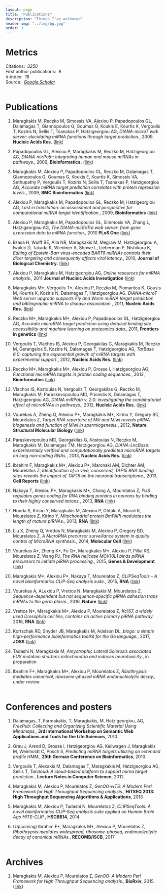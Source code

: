 ```yaml
---
layout: page
title: "Publications"
description: "Things I've authored"
header-img: "../img/bg.jpg"
order: 1
---
```


# Metrics
Citations: &nbsp;*3250*  
First author publications: &nbsp;*9*  
h-index: &nbsp;*18*   
Source: &nbsp;*[Google Scholar](https://scholar.google.com/citations?user=F3yZjVMAAAAJ)*
<br><br>

# Publications
1.  Maragkakis M, Reczko M, Simossis VA, Alexiou P, Papadopoulos GL, Dalamagas
T, Giannopoulos G, Goumas G, Koukis E, Kourtis K, Vergoulis T, Koziris N,
Sellis T, Tsanakas P, Hatzigeorgiou AG, *DIANA-microT web server: elucidating
miRNA functions through target prediction.*, 2009, **Nucleic Acids Res.**
([link](http://nar.oxfordjournals.org/content/37/suppl_2/W273.abstract))

1.  Papadopoulos GL, Alexiou P, Maragkakis M, Reczko M, Hatzigeorgiou AG,
*DIANA-mirPath: Integrating human and mouse miRNAs in pathways.*, 2009,
**Bioinformatics.**
([link](http://bioinformatics.oxfordjournals.org/content/25/15/1991.abstract))

1.  Maragkakis M, Alexiou P, Papadopoulos GL, Reczko M, Dalamagas T,
Giannopoulos G, Goumas G, Koukis E, Kourtis K, Simossis VA, Sethupathy P,
Vergoulis T, Koziris N, Sellis T, Tsanakas P, Hatzigeorgiou AG, *Accurate
miRNA target prediction correlates with protein repression levels.*, 2009, **BMC
Bioinformatics**
([link](http://bmcbioinformatics.biomedcentral.com/articles/10.1186/1471-2105-10-295))

1.  Alexiou P, Maragkakis M, Papadopoulos GL, Reczko M, Hatzigeorgiou AG,
*Lost in translation: an assessment and perspective for computational miRNA
target identification.*, 2009, **Bioinformatics**
([link](http://bioinformatics.oxfordjournals.org/content/25/23/3049.abstract))

1.  Alexiou P, Maragkakis M, Papadopoulos GL, Simmosis VA, Zhang L,
Hatzigeorgiou AG, *The DIANA-mirExTra web server: from gene expression data
to miRNA function.*, 2010 **PLoS One**
([link](http://journals.plos.org/plosone/article?id=10.1371/journal.pone.0009171))

1.  Iizasa H, Wulff BE, Alla NR, Maragkakis M, Megraw M, Hatzigeorgiou A,
Iwakiri D, Takada K, Wiedmer A, Showe L, Lieberman P, Nishikura K, *Editing
of Epstein-Barr virus-encoded BART6 miRNAs controls their dicer targeting and
consequently affects viral latency.*, 2010, **Journal of Biological Chemistry.**
([link](http://www.jbc.org/content/285/43/33358.abstract))

1.  Alexiou P, Maragkakis M, Hatzigeorgiou AG, *Online resources for miRNA
analysis.*, 2011 **Journal of Nucleic Acids Investigation**
([link](http://www.pagepress.org/journals/index.php/jnai/article/view/jnai.2011.e4))

1.  Maragkakis M\*, Vergoulis T\*, Alexiou P, Reczko M, Plomaritou K, Gousis M,
Kourtis K, Koziris N, Dalamagas T, Hatzigeorgiou AG, *DIANA-microT Web server
upgrade supports Fly and Worm miRNA target prediction and bibliographic miRNA
to disease association.*, 2011, **Nucleic Acids Res.**
([link](http://nar.oxfordjournals.org/content/39/suppl_2/W145.abstract))

1.  Reczko M\*, Maragkakis M\*, Alexiou P, Papadopoulos GL, Hatzigeorgiou AG,
*Accurate microRNA target prediction using detailed binding site accessibility
and machine learning on proteomics data.*, 2011, **Frontiers in genetics**
([link](http://journal.frontiersin.org/article/10.3389/fgene.2011.00103/abstract))

1.  Vergoulis T, Vlachos IS, Alexiou P, Georgakilas G, Maragkakis M, Reczko M,
Gerangelos S, Koziris N, Dalamagas T, Hatzigeorgiou AG, *TarBase 6.0:
capturing the exponential growth of miRNA targets with experimental support.*,
 2012, **Nucleic Acids Res.**
([link](http://nar.oxfordjournals.org/content/40/D1/D222.abstract))

1.  Reczko M\*, Maragkakis M\*, Alexiou P, Grosse I, Hatzigeorgiou AG, *Functional
microRNA targets in protein coding sequences.*, 2012, **Bioinformatics**
([link](http://bioinformatics.oxfordjournals.org/content/28/6/771.abstract))

1.  Vlachos IS, Kostoulas N, Vergoulis T, Georgakilas G, Reczko M, Maragkakis
M, Paraskevopoulou MD, Prionidis K, Dalamagas T, Hatzigeorgiou AG, *DIANA
miRPath v. 2.0: investigating the combinatorial effect of microRNAs in
pathways.*, 2012, **Nucleic Acids Res.**
([link](http://nar.oxfordjournals.org/content/40/W1/W498.abstract))

1.  Vourekas A, Zheng Q, Alexiou P\*, Maragkakis M\*, Kirino Y, Gregory BD,
Mourelatos Z, *Target RNA repertoire of Mili and Miwi reveals piRNA
biogenesis and function of Miwi in spermiogenesis.*, 2012, **Nature Structural Molecular Biology**
([link](http://www.nature.com/nsmb/journal/v19/n8/full/nsmb.2347.html))

1.  Paraskevopoulou MD, Georgakilas G, Kostoulas N, Reczko M, Maragkakis M,
Dalamagas TM, Hatzigeorgiou AG, *DIANA-LncBase: experimentally verified and
computationally predicted microRNA targets on long non-coding RNAs.*, 2013,
**Nucleic Acids Res.**
([link](http://nar.oxfordjournals.org/content/41/D1/D239.abstract))

1.  Ibrahim F, Maragkakis M\*, Alexiou P\*, Maronski AM, Dichter AM, Mourelatos Z,
*Identification of in vivo, conserved, TAF15 RNA binding sites reveals the
impact of TAF15 on the neuronal transcriptome.*, 2013, **Cell Reports**
([link](http://www.cell.com/cell-reports/abstract/S2211-1247(13)00028-4))

1.  Nakaya T, Alexiou P\*, Maragkakis M\*, Chang A, Mourelatos Z, *FUS regulates
genes coding for RNA binding proteins in neurons by binding to their highly
conserved introns.*, 2013, **RNA**
([link](http://rnajournal.cshlp.org/content/19/4/498.abstract))

1.  Honda S, Kirino Y, Maragkakis M, Alexiou P, Ohtaki A, Murali R, Mourelatos
Z, Kirino Y, *Mitochondrial protein BmPAPI modulates the length of mature
piRNAs.*, 2013, **RNA**
([link](http://rnajournal.cshlp.org/content/19/10/1405.abstract))

1.  Liu X, Zheng Q, Vrettos N, Maragkakis M, Alexiou P, Gregory BD, Mourelatos
Z, *A MicroRNA precursor surveillance system in quality control of MicroRNA
synthesis.*, 2014, **Molecular Cell**
([link](http://www.cell.com/molecular-cell/abstract/S1097-2765(14)00610-8))

1.  Vourekas A\*, Zheng K\*, Fu Q\*, Maragkakis M\*, Alexiou P, Pillai RS,
Mourelatos Z, Wang PJ, *The RNA helicase MOV10L1 binds piRNA precursors to
initiate piRNA processing.*, 2015, **Genes & Development**
([link](http://genesdev.cshlp.org/content/early/2015/03/10/gad.254631.114))

1.  Maragkakis M\*, Alexiou P\*, Nakaya T, Mourelatos Z, *CLIPSeqTools - A novel
bioinformatics CLIP-Seq analysis suite.*, 2015, **RNA**
([link](http://rnajournal.cshlp.org/content/early/2015/11/17/rna.052167.115))

1.  Vourekas A, ALexiou P, Vrettos N, Maragkakis M, Mourelatos Z,
*Sequence-dependent but not sequence-specific piRNA adhesion traps mRNAs to
the germ plasm.*, 2016, **Nature**
([link](http://www.nature.com/nature/journal/v531/n7594/full/nature17150.html))

1. Vrettos N\*, Maragkakis M\*, Alexiou P, Mourelatos Z, *Kc167, a widely used
Drosophila cell line, contains an active primary piRNA pathway.* 2016, **RNA**
([link](http://rnajournal.cshlp.org/content/early/2016/10/27/rna.059139.116.abstract))

1. Kortschak RD, Snyder JB, Maragkakis M, Adelson DL, *bíogo: a simple
high-performance bioinformatics toolkit for the Go language.*, 2017, **JOSS**
([link](http://joss.theoj.org/papers/10.21105/joss.00167))

1. Tadashi N, Maragkakis M, *Amyotrophic Lateral Sclerosis associated FUS
mutation shortens mitochondria and induces neurotoxicity.*, in preparation

1. Ibrahim F\*, Maragkakis M\*, Alexiou P, Mourelatos Z, *Ribothrypsis
mediates canonical, ribosome-phased mRNA endonucleolytic decay.*, under review
<br><br>


# Conferences and posters
1. Dalamagas, T, Farmakakis, T, Maragkakis, M, Hatzigeorgiou, AG, *FreePub:
Collecting and Organizing Scientific Material Using Mindmaps.*, **3rd
International Workshop on Semantic Web Applications and Tools for the Life
Sciences**, 2010.

1. Grau J, Arend D, Grosse I, Hatzigeorgiou AG, Keilwagen J, Maragkakis M,
Weinholdt C, Posch S, *Predicting miRNA targets utilizing an extended profile
HMM.*, **25th German Conference on Bioinformatics**, 2010.

1. Vergoulis T, Alexakis M, Dalamagas T, Maragkakis M, Hatzigeorgiou AG,
Sellis T, *Tarcloud: A cloud-based platform to support mirna target
prediction.*, **Lecture Notes in Computer Science**, 2012.

1. Maragkakis M, Alexiou P, Mourelatos Z, *GenOO-HTS: A Modern Perl Framework
for High Throughput Sequencing analysis.*, **HiTSEQ 2013: High Throughput
Sequencing Algorithms & Applications**, 2013

1. Maragkakis M, Alexiou P, Tadashi N, Mourelatos Z, *CLIPSeqTools: A novel
bioinformatics CLIP-Seq analysis suite applied on Human Brain Ago HITS-CLIP.*,
**HSCBB14**, 2014

1. (Upcoming) Ibrahim F\*, Maragkakis M\*, Alexiou P, Mourelatos Z,
*Ribothrypsis mediates widespread, ribosome-phased, endonucleolytic decay of
canonical mRNAs.*, **RECOMB/ISCB**, 2017
<br><br>

# Archives
1.  Maragkakis M, Alexiou P, Mourelatos Z, *GenOO: A Modern Perl Framework
for High Throughput Sequencing analysis.*, **BioRxiv**, 2015.
([link](http://biorxiv.org/content/early/2015/11/03/019265))
